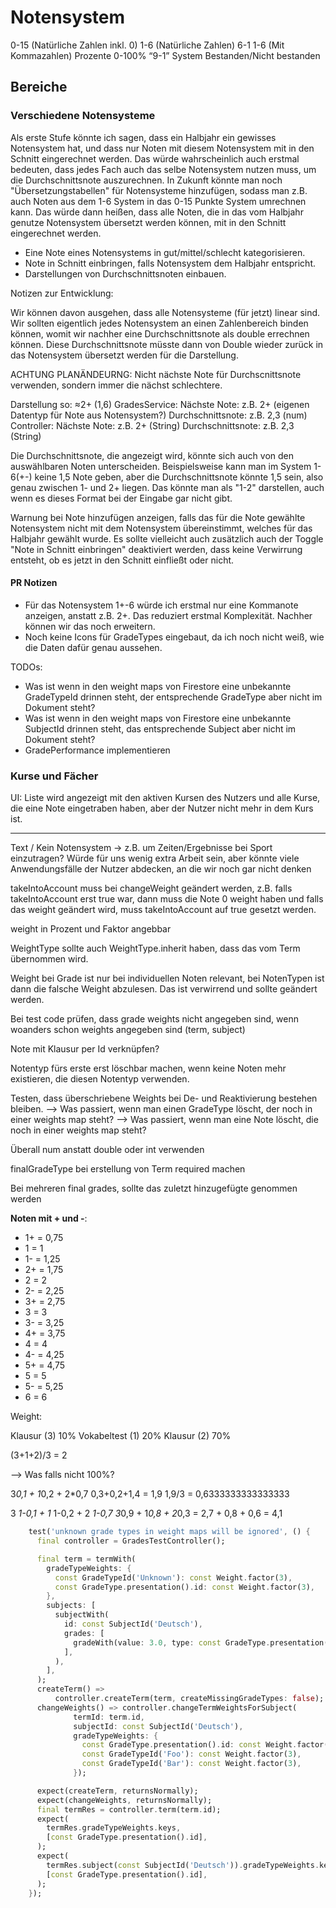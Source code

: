 # Notensystem

0-15 (Natürliche Zahlen inkl. 0)
1-6 (Natürliche Zahlen)
6-1
1-6 (Mit Kommazahlen)
Prozente 0-100%
“9-1” System
Bestanden/Nicht bestanden

## Bereiche

### Verschiedene Notensysteme

Als erste Stufe könnte ich sagen, dass ein Halbjahr ein gewisses Notensystem hat, und dass nur Noten mit diesem Notensystem mit in den Schnitt eingerechnet werden. Das würde wahrscheinlich auch erstmal bedeuten, dass jedes Fach auch das selbe Notensystem nutzen muss, um die Durchschnittsnote auszurechnen.
In Zukunft könnte man noch "Übersetzungstabellen" für Notensysteme hinzufügen, sodass man z.B. auch Noten aus dem 1-6 System in das 0-15 Punkte System umrechnen kann. Das würde dann heißen, dass alle Noten, die in das vom Halbjahr genutze Notensystem übersetzt werden können, mit in den Schnitt eingerechnet werden.

* Eine Note eines Notensystems in gut/mittel/schlecht kategorisieren.
* Note in Schnitt einbringen, falls Notensystem dem Halbjahr entspricht.
* Darstellungen von Durchschnittsnoten einbauen.

Notizen zur Entwicklung:

Wir können davon ausgehen, dass alle Notensysteme (für jetzt) linear sind.
Wir sollten eigentlich jedes Notensystem an einen Zahlenbereich binden können, womit wir nachher eine Durchschnittsnote als double errechnen können.
Diese Durchschnittsnote müsste dann von Double wieder zurück in das Notensystem übersetzt werden für die Darstellung.

ACHTUNG PLANÄNDEURNG: Nicht nächste Note für Durchscnittsnote verwenden, sondern immer die nächst schlechtere.

Darstellung so: ≈2+ (1,6)
GradesService:
Nächste Note: z.B. 2+ (eigenen Datentyp für Note aus Notensystem?)
Durchschnittsnote: z.B. 2,3 (num)
Controller:
Nächste Note: z.B. 2+ (String)
Durchschnittsnote: z.B. 2,3 (String)

Die Durchschnittsnote, die angezeigt wird, könnte sich auch von den auswählbaren Noten unterscheiden. Beispielsweise kann man im System 1-6(+-) keine 1,5 Note geben, aber die Durchschnittsnote könnte 1,5 sein, also genau zwischen 1- und 2+ liegen. Das könnte man als "1-2" darstellen, auch wenn es dieses Format bei der Eingabe gar nicht gibt.

Warnung bei Note hinzufügen anzeigen, falls das für die Note gewählte Notensystem nicht mit dem Notensystem übereinstimmt, welches für das Halbjahr gewählt wurde. Es sollte vielleicht auch zusätzlich auch der Toggle "Note in Schnitt einbringen" deaktiviert werden, dass keine Verwirrung entsteht, ob es jetzt in den Schnitt einfließt oder nicht.

#### PR Notizen

* Für das Notensystem 1+-6 würde ich erstmal nur eine Kommanote anzeigen, anstatt z.B. 2+. Das reduziert erstmal Komplexität. Nachher können wir das noch erweitern.
* Noch keine Icons für GradeTypes eingebaut, da ich noch nicht weiß, wie die Daten dafür genau aussehen.

TODOs:

* Was ist wenn in den weight maps von Firestore eine unbekannte GradeTypeId drinnen steht, der entsprechende GradeType aber nicht im Dokument steht?
* Was ist wenn in den weight maps von Firestore eine unbekannte SubjectId drinnen steht, das entsprechende Subject aber nicht im Dokument steht?
* GradePerformance implementieren

### Kurse und Fächer

UI: Liste wird angezeigt mit den aktiven Kursen des Nutzers und alle Kurse, die eine Note eingetraben haben, aber der Nutzer nicht mehr in dem Kurs ist.

---

Text / Kein Notensystem → z.B. um Zeiten/Ergebnisse bei Sport einzutragen? Würde für uns wenig extra Arbeit sein, aber könnte viele Anwendungsfälle der Nutzer abdecken, an die wir noch gar nicht denken

takeIntoAccount muss bei changeWeight geändert werden, z.B. falls takeIntoAccount erst true war, dann muss die Note 0 weight haben und falls das weight geändert wird, muss takeIntoAccount auf true gesetzt werden.

weight in Prozent und Faktor angebbar

WeightType sollte auch WeightType.inherit haben, dass das vom Term übernommen wird.

Weight bei Grade ist nur bei individuellen Noten relevant, bei NotenTypen ist dann die falsche Weight abzulesen. Das ist verwirrend und sollte geändert werden.

Bei test code prüfen, dass grade weights nicht angegeben sind, wenn woanders schon weights angegeben sind (term, subject)

Note mit Klausur per Id verknüpfen?

Notentyp fürs erste erst löschbar machen, wenn keine Noten mehr existieren, die diesen Notentyp verwenden.

Testen, dass überschriebene Weights bei De- und Reaktivierung bestehen bleiben.
--> Was passiert, wenn man einen GradeType löscht, der noch in einer weights map steht?
--> Was passiert, wenn man eine Note löscht, die noch in einer weights map steht?

Überall num anstatt double oder int verwenden

finalGradeType bei erstellung von Term required machen

Bei mehreren final grades, sollte das zuletzt hinzugefügte genommen werden

**Noten mit + und -**:

* 1+ = 0,75
* 1 = 1
* 1- = 1,25
* 2+ = 1,75
* 2 = 2
* 2- = 2,25
* 3+ = 2,75
* 3 = 3
* 3- = 3,25
* 4+ = 3,75
* 4 = 4
* 4- = 4,25
* 5+ = 4,75
* 5 = 5
* 5- = 5,25
* 6 = 6

Weight:

Klausur (3) 10%
Vokabeltest (1) 20%
Klausur (2) 70%

(3+1+2)/3 = 2

--> Was falls nicht 100%?

3*0,1 + 1*0,2 + 2*0,7
0,3+0,2+1,4 = 1,9
1,9/3 = 0,6333333333333333

3 *1-0,1 + 1* 1-0,2 + 2 *1-0,7
3*0,9 + 1*0,8 + 2*0,3 = 2,7 + 0,8 + 0,6 = 4,1

```dart
    test('unknown grade types in weight maps will be ignored', () {
      final controller = GradesTestController();

      final term = termWith(
        gradeTypeWeights: {
          const GradeTypeId('Unknown'): const Weight.factor(3),
          const GradeType.presentation().id: const Weight.factor(3),
        },
        subjects: [
          subjectWith(
            id: const SubjectId('Deutsch'),
            grades: [
              gradeWith(value: 3.0, type: const GradeType.presentation().id),
            ],
          ),
        ],
      );
      createTerm() =>
          controller.createTerm(term, createMissingGradeTypes: false);
      changeWeights() => controller.changeTermWeightsForSubject(
              termId: term.id,
              subjectId: const SubjectId('Deutsch'),
              gradeTypeWeights: {
                const GradeType.presentation().id: const Weight.factor(2),
                const GradeTypeId('Foo'): const Weight.factor(3),
                const GradeTypeId('Bar'): const Weight.factor(3),
              });

      expect(createTerm, returnsNormally);
      expect(changeWeights, returnsNormally);
      final termRes = controller.term(term.id);
      expect(
        termRes.gradeTypeWeights.keys,
        [const GradeType.presentation().id],
      );
      expect(
        termRes.subject(const SubjectId('Deutsch')).gradeTypeWeights.keys,
        [const GradeType.presentation().id],
      );
    });
```

